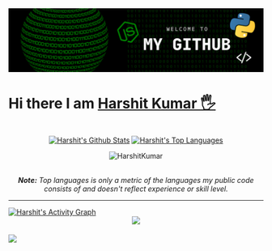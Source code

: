 <img src="https://github.com/HarshitKumar9030/HarshitKumar9030/blob/master/images/github.png">

# Hi there I am [Harshit Kumar 🖐️][website]
<br />

  <div align="center">
    <a href="#"><img alt="Harshit's Github Stats" src="https://github-readme-stats.vercel.app/api?username=harshitkumar9030&show_icons=true&include_all_commits=true&count_private=true&theme=react&hide_border=true&bg_color=0D1117&title_color=5ce1e6&icon_color=5ce1e6" height="200"/></a>
    <a href="#"><img alt="Harshit's Top Languages" src="https://github-readme-stats.vercel.app/api/top-langs/?username=harshitkumar9030&langs_count=10&layout=compact&theme=react&hide_border=true&bg_color=0D1117&title_color=5ce1e6&icon_color=5ce1e6" height="200"/></a>
     <p align="center"> <img src="https://komarev.com/ghpvc/?username=harshitkumar9030&label=Profile%20views&color=0e75b6&style=flat" alt="HarshitKumar" /> </p>
    <br/>
    <i><b>Note:</b> Top languages is only a metric of the languages my public code consists of and doesn't reflect experience or skill level.</i>
  </div>

  <hr/>

  <div>
    <a href="#"><img alt="Harshit's Activity Graph" src="https://activity-graph.herokuapp.com/graph?username=harshitkumar9030&custom_title=Harshit%20Kumar's%20Contribution%20Graph&bg_color=0D1117&color=5ce1e6&line=FFFFFF&point=5ce1e6&hide_border=true" /></a>
  <div> 
</div>
   
<div align="center">
  <img src="https://github-profile-trophy.vercel.app/?username=harshitkumar9030&column=8&theme=onedark" />
</div>
<br/>



<img src="https://raw.githubusercontent.com/halfrost/halfrost/master/icons/header_.png">










[website]: https://www.harshitkumar.tech
